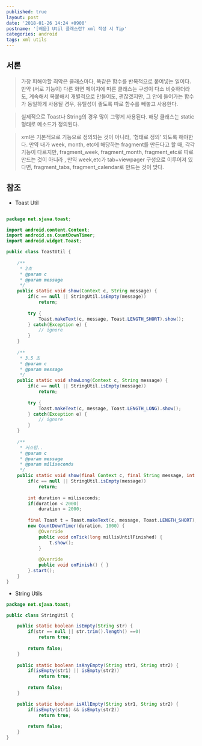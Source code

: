 ```yaml
---
published: true
layout: post
date: '2018-01-26 14:24 +0900'
postname: '[배움] Util 클래스란? xml 작성 시 Tip'
categories: android
tags: xml utils
---
```

## 서론

> 가장 피해야할 최악은 클래스마다, 똑같은 함수를 반복적으로 붙여넣는 일이다. 만약 (서로 기능이) 다른 화면 페이지에 따른 클래스는 구성이 다소 비슷하더라도, 계속해서 복붙해서 개별적으로 만들어도, 괜찮겠지만, 그 안에 들어가는 함수가 동일하게 사용될 경우, 유틸성이 좋도록 따로 함수를 빼놓고 사용한다.

> 실제적으로 Toast나 String의 경우 많이 그렇게 사용된다. 해당 클래스는 static 형태로 메소드가 정의된다.

> xml은 기본적으로 기능으로 정의되는 것이 아니라, '형태로 정의' 되도록 해야한다. 만약 내가 week, month, etc에 해당하는 fragment를 만든다고 할 때, 각각 기능이 다르지만, fragment_week, fragment_month, fragment_etc로 따로 만드는 것이 아니라 , 만약 week,etc가 tab+viewpager 구성으로 이루어져 있다면, fragment_tabs, fragment_calendar로 만드는 것이 맞다.

## 참조

- Toast Util

```java

package net.sjava.toast;

import android.content.Context;
import android.os.CountDownTimer;
import android.widget.Toast;

public class ToastUtil {
    
    /**
     * 2초
     * @param c
     * @param message
     */
    public static void show(Context c, String message) {
        if(c == null || StringUtil.isEmpty(message))
            return;
        
        try {
            Toast.makeText(c, message, Toast.LENGTH_SHORT).show();
        } catch(Exception e) {
            // ignore
        }
    }
    
    /**
     * 3.5 초
     * @param c
     * @param message
     */
    public static void showLong(Context c, String message) {
        if(c == null || StringUtil.isEmpty(message))
            return;
        
        try {
            Toast.makeText(c, message, Toast.LENGTH_LONG).show();
        } catch(Exception e) {
            // ignore
        }
    }
    
    /**
     * 커스텀..
     * @param c
     * @param message
     * @param miliseconds
     */
    public static void show(final Context c, final String message, int miliseconds) {
        if(c == null || StringUtil.isEmpty(message))
            return;
        
        int duration = miliseconds;
        if(duration < 2000)
            duration = 2000;
        
        final Toast t = Toast.makeText(c, message, Toast.LENGTH_SHORT);
        new CountDownTimer(duration, 1000) {
            @Override
            public void onTick(long millisUntilFinished) { 
                t.show();
            }
            
            @Override
            public void onFinish() { }
        }.start();
    }
}
```

- String Utils

```java
package net.sjava.toast;

public class StringUtil {

    public static boolean isEmpty(String str) {
        if(str == null || str.trim().length() ==0)
            return true;
        
        return false;
    }
    
    public static boolean isAnyEmpty(String str1, String str2) {
        if(isEmpty(str1) || isEmpty(str2))
            return true;
        
        return false;
    }

    public static boolean isAllEmpty(String str1, String str2) {
        if(isEmpty(str1) && isEmpty(str2))
            return true;
        
        return false;
    }
}
```
